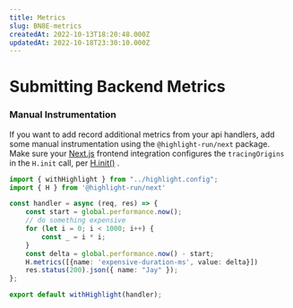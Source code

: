 ```yaml
---
title: Metrics
slug: BN8E-metrics
createdAt: 2022-10-13T18:20:48.000Z
updatedAt: 2022-10-18T23:30:10.000Z
---
```


# Submitting Backend Metrics

### Manual Instrumentation

If you want to add record additional metrics from your api handlers, add some manual instrumentation using the `@highlight-run/next`  package. Make sure your [Next.js](/getting-started/client-sdk/nextjs) frontend integration configures the `tracingOrigins`  in the `H.init`  call, per [H.init()](/api/h-init) .

```typescript
import { withHighlight } from "../highlight.config";
import { H } from '@highlight-run/next'

const handler = async (req, res) => {
	const start = global.performance.now();
	// do something expensive
	for (let i = 0; i < 1000; i++) {
		const _ = i * i;
	}
	const delta = global.performance.now() - start;
	H.metrics([{name: 'expensive-duration-ms', value: delta}])
	res.status(200).json({ name: "Jay" });
};

export default withHighlight(handler);

```

